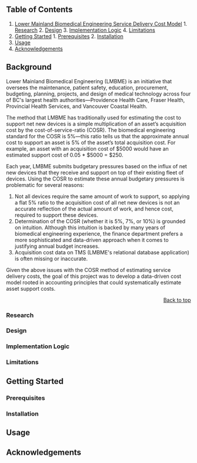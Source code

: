 <div id="top"></div>

## Table of Contents
1. [Lower Mainland Biomedical Engineering Service Delivery Cost Model](#lower-mainland-biomedical-engineering-service-delivery-cost-model)
        1. [Research](#research)
        2. [Design](#design)
        3. [Implementation Logic](#implementation-logic)
        4. [Limitations](#limitations)
2. [Getting Started](#getting-started)
        1. [Prerequisites](#prerequisites)
        2. [Installation](#installation)
3. [Usage](#usage)
4. [Acknowledgements](#acknowledgements)


## Background
Lower Mainland Biomedical Engineering (LMBME) is an initiative that oversees the maintenance, patient safety, education, procurement, budgeting, planning, projects, and design of medical technology across four of BC's largest health authorities—Providence Health Care, Fraser Health, Provincial Health Services, and Vancouver Coastal Health.  

The method that LMBME has traditionally used for estimating the cost to support net new devices is a simple multiplication of an asset’s acquisition cost by the cost-of-service-ratio (COSR). The biomedical engineering standard for the COSR is 5%—this ratio tells us that the approximate annual cost to support an asset is 5% of the asset’s total acquisition cost. For example, an asset with an acquisition cost of $5000 would have an estimated support cost of 0.05 * $5000 = $250.

Each year, LMBME submits budgetary pressures based on the influx of net new devices that they receive and support on top of their existing fleet of devices. Using the COSR to estimate these annual budgetary pressures is problematic for several reasons:

1. Not all devices require the same amount of work to support, so applying a flat 5% ratio to the acquisition cost of all net new devices is not an accurate reflection of the actual amount of work, and hence cost, required to support these devices.
2. Determination of the COSR (whether it is 5%, 7%, or 10%) is grounded on intuition. Although this intuition is backed by many years of biomedical engineering experience, the finance department prefers a more sophisticated and data-driven approach when it comes to justifying annual budget increases.
3. Acquisition cost data on TMS (LMBME's relational database application) is often missing or inaccurate. 

Given the above issues with the COSR method of estimating service delivery costs, the goal of this project was to develop a data-driven cost model rooted in accounting principles that could systematically estimate asset support costs.

<p align="right"><a href="#top">Back to top</a></p>

### Research

### Design

### Implementation Logic

### Limitations

## Getting Started

### Prerequisites

### Installation

## Usage

## Acknowledgements 
